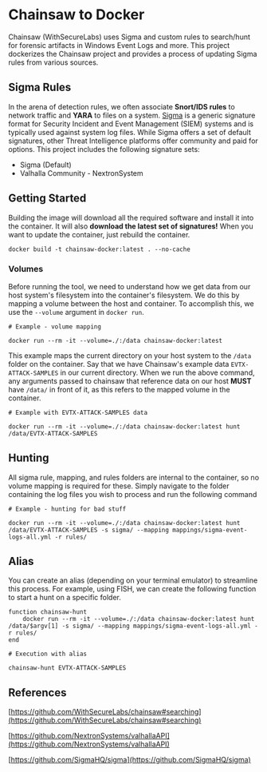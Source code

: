 # Chainsaw to Docker

Chainsaw (WithSecureLabs) uses Sigma and custom rules to search/hunt for forensic artifacts in Windows Event Logs and more. This project dockerizes the Chainsaw project and provides a process of updating Sigma rules from various sources.

## Sigma Rules

In the arena of detection rules, we often associate **Snort/IDS rules** to network traffic and **YARA** to files on a system. [Sigma](https://github.com/SigmaHQ/sigma) is a generic signature format for Security Incident and Event Management (SIEM) systems and is typically used against system log files. While Sigma offers a set of default signatures, other Threat Intelligence platforms offer community and paid for options. This project includes the following signature sets:

- Sigma (Default)
- Valhalla Community - NextronSystem

## Getting Started

Building the image will download all the required software and install it into the container. It will also **download the latest set of signatures!** When you want to update the container, just rebuild the container.

```shell
docker build -t chainsaw-docker:latest . --no-cache
```

### Volumes

Before running the tool, we need to understand how we get data from our host system's filesystem into the container's filesystem. We do this by mapping a volume between the host and container. To accomplish this, we use the `--volume` argument in `docker run`.

```shell
# Example - volume mapping

docker run --rm -it --volume=./:/data chainsaw-docker:latest
```

This example maps the current directory on your host system to the `/data` folder on the container. Say that we have Chainsaw's example data `EVTX-ATTACK-SAMPLES` in our current directory. When we run the above command, any arguments passed to chainsaw that reference data on our host **MUST** have `/data/` in front of it, as this refers to the mapped volume in the container.

```shell
# Example with EVTX-ATTACK-SAMPLES data

docker run --rm -it --volume=./:/data chainsaw-docker:latest hunt /data/EVTX-ATTACK-SAMPLES
```

## Hunting

All sigma rule, mapping, and rules folders are internal to the container, so no volume mapping is required for these. Simply navigate to the folder containing the log files you wish to process and run the following command

```shell
# Example - hunting for bad stuff

docker run --rm -it --volume=./:/data chainsaw-docker:latest hunt /data/EVTX-ATTACK-SAMPLES -s sigma/ --mapping mappings/sigma-event-logs-all.yml -r rules/
```

## Alias

You can create an alias (depending on your terminal emulator) to streamline this process. For example, using FISH, we can create the following function to start a hunt on a specific folder.

```shell
function chainsaw-hunt
    docker run --rm -it --volume=./:/data chainsaw-docker:latest hunt /data/$argv[1] -s sigma/ --mapping mappings/sigma-event-logs-all.yml -r rules/
end
```

```shell
# Execution with alias

chainsaw-hunt EVTX-ATTACK-SAMPLES
```

## References

[https://github.com/WithSecureLabs/chainsaw#searching](https://github.com/WithSecureLabs/chainsaw#searching)

[https://github.com/NextronSystems/valhallaAPI](https://github.com/NextronSystems/valhallaAPI)

[https://github.com/SigmaHQ/sigma](https://github.com/SigmaHQ/sigma)
